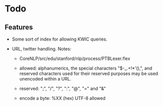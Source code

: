 Todo
====

## Features

  * Some sort of index for allowing KWIC queries.

  * URL, twitter handling. Notes:
    + CoreNLP/src/edu/stanford/nlp/process/PTBLexer.flex

    + allowed: alphanumerics, the special characters "$-_.+!*'(),", and
      reserved characters used for their reserved purposes may be used
      unencoded within a URL.

    + reserved: ";", "/", "?", ":", "@", "=" and "&"

    + encode a byte: %XX (hex) UTF-8 allowed
